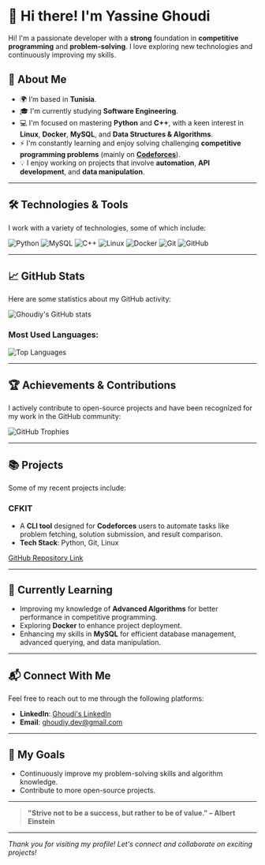 # 👋 Hi there! I'm Yassine Ghoudi

Hi! I'm a passionate developer with a **strong** foundation in **competitive programming** and **problem-solving**. I love exploring new technologies and continuously improving my skills.

## 🚀 About Me

- 🌍 I’m based in **Tunisia**.
- 🎓 I'm currently studying **Software Engineering**.
- 💻 I'm focused on mastering **Python** and **C++**, with a keen interest in **Linux**, **Docker**, **MySQL**, and **Data Structures & Algorithms**.
- ⚡ I'm constantly learning and enjoy solving challenging **competitive programming problems** (mainly on **[Codeforces](https://codeforces.com/profile/ghoudiy)**).
- 💡 I enjoy working on projects that involve **automation**, **API development**, and **data manipulation**.

---

## 🛠️ Technologies & Tools

I work with a variety of technologies, some of which include:

![Python](https://img.shields.io/badge/Python-%2314354C?style=flat&logo=python&logoColor=white)
![MySQL](https://img.shields.io/badge/MySQL-%234479A1?style=flat&logo=mysql&logoColor=white)
![C++](https://img.shields.io/badge/C++-%2300599C?style=flat&logo=c%2B%2B&logoColor=white)
![Linux](https://img.shields.io/badge/Linux-%23FCC624?style=flat&logo=linux&logoColor=black)
![Docker](https://img.shields.io/badge/Docker-%230db7ed?style=flat&logo=docker&logoColor=white)
![Git](https://img.shields.io/badge/Git-%23F1502F?style=flat&logo=git&logoColor=white)
![GitHub](https://img.shields.io/badge/GitHub-%23121011?style=flat&logo=github&logoColor=white)

---

## 📈 GitHub Stats

Here are some statistics about my GitHub activity:

![Ghoudiy's GitHub stats](https://github-readme-stats.vercel.app/api?username=ghoudiy&show_icons=true&hide=prs&count_private=true&include_all_commits=true&theme=radical)

### Most Used Languages:

![Top Languages](https://github-readme-stats.vercel.app/api/top-langs/?username=ghoudiy&langs_count=4&theme=radical)

---

## 🏆 Achievements & Contributions

I actively contribute to open-source projects and have been recognized for my work in the GitHub community:

![GitHub Trophies](https://github-profile-trophy.vercel.app/?username=ghoudiy)

---

## 📚 Projects

Some of my recent projects include:

### **CFKIT**
- A **CLI tool** designed for **Codeforces** users to automate tasks like problem fetching, solution submission, and result comparison.
- **Tech Stack**: Python, Git, Linux

[GitHub Repository Link](https://github.com/ghoudiy/cfkit)

<!-- ### 2. **AlgoSolver**
- A **problem-solving platform** focused on solving algorithm challenges from competitive programming platforms.
- **Tech Stack**: C++, Python, Algorithms, Data Structures

[GitHub Repository Link](https://github.com/ghoudiy/AlgoSolver)

### 3. **MySQL Data Extractor**
- A tool that extracts and processes data from large **MySQL databases** for quick analysis.
- **Tech Stack**: Python, MySQL, Data Analysis

[GitHub Repository Link](https://github.com/ghoudiy/MySQL-Data-Extractor) -->

---

## 🌱 Currently Learning

- Improving my knowledge of **Advanced Algorithms** for better performance in competitive programming.
- Exploring **Docker** to enhance project deployment.
- Enhancing my skills in **MySQL** for efficient database management, advanced querying, and data manipulation.
<!-- - **Machine Learning** and **AI** fundamentals.
- Exploring **cloud computing** and **DevOps** tools. -->

---

## 📬 Connect With Me

Feel free to reach out to me through the following platforms:

- **LinkedIn**: [Ghoudi's LinkedIn](https://tn.linkedin.com/in/yassine-ghoudi-09b12a25a)
- **Email**: ghoudiy.dev@gmail.com

---
<!-- 
## 💼 Work Experience

- **Intern** at [Company Name] - Worked on **web development** and **API development** using **Python** and **Flask**.
- **Freelancer** - Built several automation tools and **data analytics** solutions for clients in different domains.

---

## 📝 Blogs & Tutorials

I occasionally write about programming, tech tutorials, and development:

- [My Blog](https://medium.com/@ghoudiy)
- [Tutorial on Codeforces Problem Solving](https://medium.com/@ghoudiy/competitive-programming)

--- -->

## 🎯 My Goals

- Continuously improve my problem-solving skills and algorithm knowledge.
- Contribute to more open-source projects.

---

> **"Strive not to be a success, but rather to be of value." – Albert Einstein**

---

*Thank you for visiting my profile! Let's connect and collaborate on exciting projects!*
